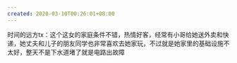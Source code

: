 ```yaml
---
created: 2020-03-10T00:26:01+08:00
---
```


时间的远方tx：这个这女的家庭条件不错，热情好客，经常有小哥给她送外卖和快递，她丈夫和儿子的朋友同学也非常喜欢去她家玩，不过就是她家里的基础设施不太好，整天不是下水道堵了就是电路出故障